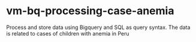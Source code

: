 # vm-bq-processing-case-anemia
Process and store data using Bigquery and SQL as query syntax. The data is related to cases of children with anemia in Peru
